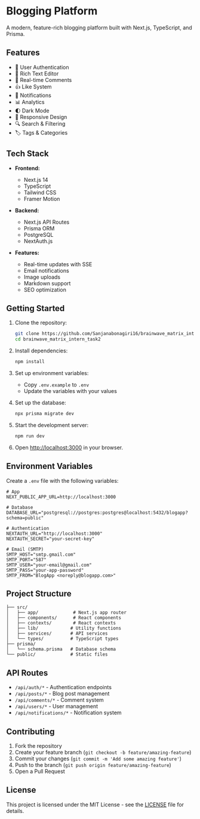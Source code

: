 # Blogging Platform

A modern, feature-rich blogging platform built with Next.js, TypeScript, and Prisma.

## Features

- 🔐 User Authentication
- 📝 Rich Text Editor
- 💬 Real-time Comments
- 👍 Like System
- 🔔 Notifications
- 📊 Analytics
- 🌓 Dark Mode
- 📱 Responsive Design
- 🔍 Search & Filtering
- 🏷️ Tags & Categories

## Tech Stack

- **Frontend:**
  - Next.js 14
  - TypeScript
  - Tailwind CSS
  - Framer Motion

- **Backend:**
  - Next.js API Routes
  - Prisma ORM
  - PostgreSQL
  - NextAuth.js

- **Features:**
  - Real-time updates with SSE
  - Email notifications
  - Image uploads
  - Markdown support
  - SEO optimization

## Getting Started

1. Clone the repository:
   ```bash
   git clone https://github.com/Sanjanabonagiri16/brainwave_matrix_intern_task2.git
   cd brainwave_matrix_intern_task2
   ```

2. Install dependencies:
   ```bash
   npm install
   ```

3. Set up environment variables:
   - Copy `.env.example` to `.env`
   - Update the variables with your values

4. Set up the database:
   ```bash
   npx prisma migrate dev
   ```

5. Start the development server:
   ```bash
   npm run dev
   ```

6. Open [http://localhost:3000](http://localhost:3000) in your browser.

## Environment Variables

Create a `.env` file with the following variables:

```env
# App
NEXT_PUBLIC_APP_URL=http://localhost:3000

# Database
DATABASE_URL="postgresql://postgres:postgres@localhost:5432/blogapp?schema=public"

# Authentication
NEXTAUTH_URL="http://localhost:3000"
NEXTAUTH_SECRET="your-secret-key"

# Email (SMTP)
SMTP_HOST="smtp.gmail.com"
SMTP_PORT="587"
SMTP_USER="your-email@gmail.com"
SMTP_PASS="your-app-password"
SMTP_FROM="BlogApp <noreply@blogapp.com>"
```

## Project Structure

```
├── src/
│   ├── app/             # Next.js app router
│   ├── components/      # React components
│   ├── contexts/        # React contexts
│   ├── lib/            # Utility functions
│   ├── services/       # API services
│   └── types/          # TypeScript types
├── prisma/
│   └── schema.prisma   # Database schema
└── public/             # Static files
```

## API Routes

- `/api/auth/*` - Authentication endpoints
- `/api/posts/*` - Blog post management
- `/api/comments/*` - Comment system
- `/api/users/*` - User management
- `/api/notifications/*` - Notification system

## Contributing

1. Fork the repository
2. Create your feature branch (`git checkout -b feature/amazing-feature`)
3. Commit your changes (`git commit -m 'Add some amazing feature'`)
4. Push to the branch (`git push origin feature/amazing-feature`)
5. Open a Pull Request

## License

This project is licensed under the MIT License - see the [LICENSE](LICENSE) file for details. 